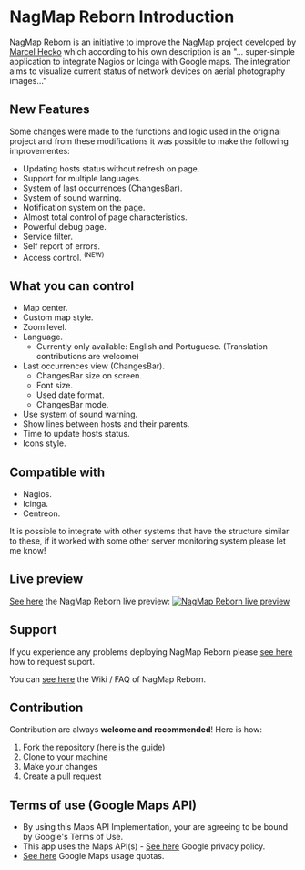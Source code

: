 # NagMap Reborn Introduction

NagMap Reborn is an initiative to improve the NagMap project developed by [Marcel Hecko](https://github.com/hecko) which according to his own description is an "... super-simple application to integrate Nagios or Icinga with Google maps. The integration aims to visualize current status of network devices on aerial photography images..."

## New Features

Some changes were made to the functions and logic used in the original project and from these modifications it was possible to make the following improvementes:

* Updating hosts status without refresh on page.
* Support for multiple languages.
* System of last occurrences (ChangesBar).
* System of sound warning.
* Notification system on the page.
* Almost total control of page characteristics.
* Powerful debug page.
* Service filter.
* Self report of errors.
* Access control. <sup>(NEW)</sup>

## What you can control

* Map center.
* Custom map style.
* Zoom level.
* Language.
  * Currently only available: English and Portuguese. (Translation contributions are welcome)
* Last occurrences view (ChangesBar).
  * ChangesBar size on screen.
  * Font size.
  * Used date format.
  * ChangesBar mode.
* Use system of sound warning.
* Show lines between hosts and their parents.
* Time to update hosts status.
* Icons style.

## Compatible with

* Nagios.
* Icinga.
* Centreon.

It is possible to integrate with other systems that have the structure similar to these, if it worked with some other server monitoring system please let me know!

## Live preview

[See here](https://jocafamaka.github.io) the NagMap Reborn live preview:
[![NagMap Reborn live preview](https://i.imgur.com/Mc26Pn5.png)](https://jocafamaka.github.io)

## Support

If you experience any problems deploying NagMap Reborn please [see here](https://github.com/jocafamaka/nagmapReborn/wiki/How-to-request-support%3F) how to request suport.

You can [see here](https://github.com/jocafamaka/nagmapReborn/wiki/) the Wiki / FAQ of NagMap Reborn.

## Contribution

Contribution are always **welcome and recommended**! Here is how:

1. Fork the repository ([here is the guide](https://help.github.com/articles/fork-a-repo/))
1. Clone to your machine
1. Make your changes
1. Create a pull request

## Terms of use (Google Maps API)

* By using this Maps API Implementation, your are agreeing to be bound by Google's Terms of Use.
* This app uses the Maps API(s) - [See here](https://cloud.google.com/maps-platform/terms/) Google privacy policy.
* [See here](https://developers.google.com/maps/documentation/javascript/usage) Google Maps usage quotas.